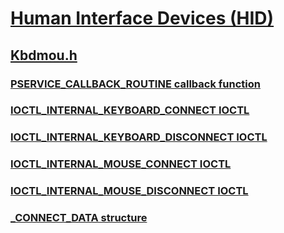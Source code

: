 # [Human Interface Devices (HID)](../_hid/index.md)
## [Kbdmou.h](index.md)
### [PSERVICE_CALLBACK_ROUTINE callback function](../kbdmou/nc-kbdmou-pservice_callback_routine.md)
### [IOCTL_INTERNAL_KEYBOARD_CONNECT IOCTL](../kbdmou/ni-kbdmou-ioctl_internal_keyboard_connect.md)
### [IOCTL_INTERNAL_KEYBOARD_DISCONNECT IOCTL](../kbdmou/ni-kbdmou-ioctl_internal_keyboard_disconnect.md)
### [IOCTL_INTERNAL_MOUSE_CONNECT IOCTL](../kbdmou/ni-kbdmou-ioctl_internal_mouse_connect.md)
### [IOCTL_INTERNAL_MOUSE_DISCONNECT IOCTL](../kbdmou/ni-kbdmou-ioctl_internal_mouse_disconnect.md)
### [_CONNECT_DATA structure](../kbdmou/ns-kbdmou-_connect_data.md)
